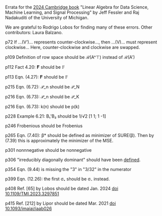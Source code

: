 Errata
for the
[2024 Cambridge book](https://web.eecs.umich.edu/~fessler/#:~:text=https%3A//www.cambridge.org/highereducation/isbn/9781009418140)
"Linear Algebra for Data Science, Machine Learning, and Signal Processing"
by Jeff Fessler and Raj Nadakuditi of the University of Michigan.

We are grateful to
Rodrigo Lobos
for finding many of these errors.
Other contributors:
Laura Balzano.

p72
If …(V’)… represents counter-clockwise…, then …(V)… must represent clockwise…
Here, counter-clockwise and clockwise are swapped.

p109 Definition of row space should be ℛ(A^⊤) instead of ℛ(A')

p112 Fact 4.20: 𝐅 should be 𝔽

p113 Eqn. (4.27): 𝐅 should be 𝔽

p215 Eqn. (6.72): 𝒫_n should be 𝒫_N

p216 Eqn. (6.73): 𝒫_n should be 𝒫_K

p216 Eqn. (6.73): k(n) should be p(k)

p228 Example 6.21: B₁'B₂ should be 1/√2 [1 1; 1 -1]

p246 Frobenious should be Frobenius

p265 Eqn. (7.40): β* should be defined as minimizer of SURE(β).
Then by (7.39) this is approximately the minimizer of the MSE.

p301 nonnnegative should be nonnegative

p306 "irreducibly diagonally dominant" should have been
[defined](https://en.wikipedia.org/wiki/Diagonally_dominant_matrix#Variations).

p354 Eqn. (9.44) is missing the "3" in "3/32" in the numerator

p399 Eqn. (12.26): the first σ₊ should be σ₋ instead.

p408 Ref. [65] by Lobos should be dated Jan. 2024
 [doi 10.1109/TMI.2023.3297851](https://doi.org/10.1109/TMI.2023.3297851)

p415 Ref. [212] by Lipor should be dated Mar. 2021
 [doi 10.1093/imaiai/iaab026](https://doi.org/10.1093/imaiai/iaab026)
